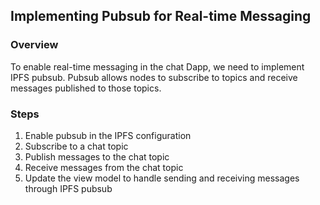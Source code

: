 ## Implementing Pubsub for Real-time Messaging

### Overview

To enable real-time messaging in the chat Dapp, we need to implement IPFS pubsub. Pubsub allows nodes to subscribe to topics and receive messages published to those topics.

### Steps

1. Enable pubsub in the IPFS configuration
2. Subscribe to a chat topic
3. Publish messages to the chat topic
4. Receive messages from the chat topic
5. Update the view model to handle sending and receiving messages through IPFS pubsub